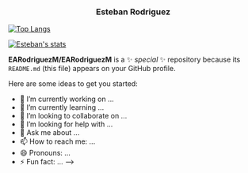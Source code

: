 
<h3 align="center"> Esteban Rodriguez </h3>

[![Top Langs](https://github-readme-stats.vercel.app/api/top-langs/?username=EARodriguezM&hide=html,css&count_private=true)](https://github.com/EARodriguezM)

[![Esteban's stats](https://github-readme-stats.vercel.app/api?username=EARodriguezM&show_icons=true&count_private=true&line_height=27)](https://github.com/EARodriguezM)

**EARodriguezM/EARodriguezM** is a ✨ _special_ ✨ repository because its `README.md` (this file) appears on your GitHub profile.

Here are some ideas to get you started:

- 🔭 I’m currently working on ...
- 🌱 I’m currently learning ...
- 👯 I’m looking to collaborate on ...
- 🤔 I’m looking for help with ...
- 💬 Ask me about ...
- 📫 How to reach me: ...
- 😄 Pronouns: ...
- ⚡ Fun fact: ...
-->
